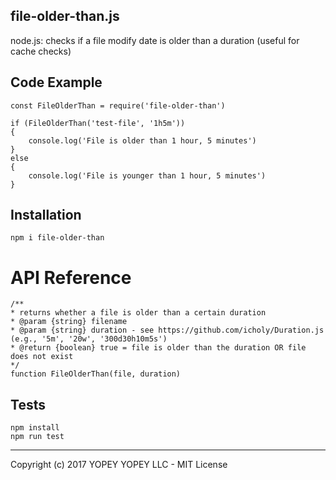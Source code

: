 ## file-older-than.js
node.js: checks if a file modify date is older than a duration (useful for cache checks)

## Code Example

    const FileOlderThan = require('file-older-than')

    if (FileOlderThan('test-file', '1h5m'))
    {
        console.log('File is older than 1 hour, 5 minutes')
    }
    else
    {
        console.log('File is younger than 1 hour, 5 minutes')
    }

## Installation

    npm i file-older-than

# API Reference

    /**
    * returns whether a file is older than a certain duration
    * @param {string} filename
    * @param {string} duration - see https://github.com/icholy/Duration.js (e.g., '5m', '20w', '300d30h10m5s')
    * @return {boolean} true = file is older than the duration OR file does not exist
    */
    function FileOlderThan(file, duration)

## Tests

    npm install
    npm run test

* * *

Copyright (c) 2017 YOPEY YOPEY LLC - MIT License